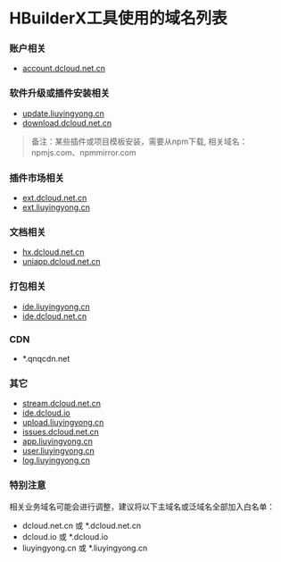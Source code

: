 # HBuilderX工具使用的域名列表

### 账户相关

- [account.dcloud.net.cn](https://account.dcloud.net.cn)

### 软件升级或插件安装相关

- [update.liuyingyong.cn](http://update.liuyingyong.cn)
- [download.dcloud.net.cn](http://download.dcloud.net.cn)

> 备注：某些插件或项目模板安装，需要从npm下载, 相关域名： npmjs.com、npmmirror.com

### 插件市场相关

- [ext.dcloud.net.cn](https://ext.dcloud.net.cn)
- [ext.liuyingyong.cn](https://ext.liuyingyong.cn)

### 文档相关

- [hx.dcloud.net.cn](https://hx.dcloud.net.cn)
- [uniapp.dcloud.net.cn](https://uniapp.dcloud.net.cn)

### 打包相关

- [ide.liuyingyong.cn](https://ide.liuyingyong.cn)
- [ide.dcloud.net.cn](https://ide.dcloud.net.cn)

### CDN

- *.qnqcdn.net

### 其它

- [stream.dcloud.net.cn](https://stream.dcloud.net.cn)
- [ide.dcloud.io](https://ide.dcloud.io)
- [upload.liuyingyong.cn](https://upload.liuyingyong.cn)
- [issues.dcloud.net.cn](https://issues.dcloud.net.cn)
- [app.liuyingyong.cn](https://app.liuyingyong.cn)
- [user.liuyingyong.cn](https://user.liuyingyong.cn)
- [log.liuyingyong.cn](https://log.liuyingyong.cn)

### 特别注意

相关业务域名可能会进行调整，建议将以下主域名或泛域名全部加入白名单：

- dcloud.net.cn 或 *.dcloud.net.cn
- dcloud.io 或 *.dcloud.io
- liuyingyong.cn 或 *.liuyingyong.cn
